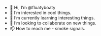 - 👋 Hi, I’m @floatyboaty
- 👀 I’m interested in cool things.
- 🌱 I’m currently learning interesting things.
- 💞️ I’m looking to collaborate on new things.
- 📫 How to reach me - smoke signals.

<!---
floatyboaty/floatyboaty is a ✨ special ✨ repository because its `README.md` (this file) appears on your GitHub profile.
You can click the Preview link to take a look at your changes.
--->
